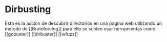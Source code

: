 # Dirbusting

Esta es la accion de descubrir directorios en una pagina web utilizando un metodo de [[Bruteforcing]]  para ello se suelen usar herramientas como: [[gobuster]] [[dirbuster]] [[wfuzz]]

